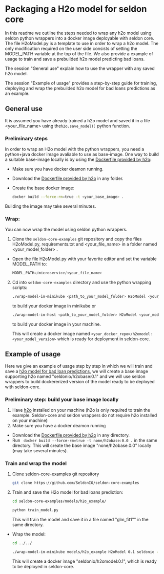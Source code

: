 # Packaging a H2o model for seldon core

In this readme we outline the steps needed to wrap any h2o model using seldon python wrappers into a docker image deployable with seldon core. 
The file H2oModel.py is a template to use in order to wrap a h2o model. The only modification  required on the user side consists of setting the MODEL_PATH variable at the top of the file.
We also provide a example of usage to train and save a prebuilded h2o model predicting bad loans. 

The session "General use" explain how to use the wrapper with any saved h2o model.

The session "Example of usage" provides a step-by-step guide for training, deploying and wrap the prebuilded h2o model for bad loans predictions as an example.

## General use

It is assumed you have already trained a h2o model and saved it in a file \<your_file_name> using the```h2o.save_model()``` python function.

### Preliminary steps

In order to wrap an H2o model with the python wrappers, you need  a python+java docker image avaliable to use as base-image. One way to build a suitable base-image locally is by using the [Dockerfile provided by h2o](https://h2o-release.s3.amazonaws.com/h2o/rel-turing/1/docs-website/h2o-docs/docker.html):

* Make sure you have docker deamon running.
* Download the [Dockerfile provided by h2o](https://github.com/h2oai/h2o-3/blob/master/Dockerfile) in any folder.
* Create the base docker image:

    ```bash
    docker build --force-rm=true -t <your_base_image> .
    ```

Building the image may take several minutes.

### Wrap:

You can now wrap the model using seldon python wrappers. 

1. Clone the ```seldon-core-examples``` git repository and copy the files H2oModel.py, requirements.txt and \<your_file_name> in a folder named \<your_model_folder> .
* Open the file H2oModel.py with your favorite editor and set the variable MODEL_PATH to:

    ```python
    MODEL_PATH=/microservice/<your_file_name>
    ```
       
2. Cd into ```seldon-core-examples``` directory and use the python wrapping scripts:

    ```bash
    ./wrap-model-in-minikube <path_to_your_model_folder> H2oModel <your_model_version> <your_docker_repo> --base-image <your_base_image> --force
    ```
    to build your docker image in minikube or

    ```bash
    ./wrap-model-in-host <path_to_your_model_folder> H2oModel <your_model_version> <your_docker_repo> --base-image <your_base_image> --force
    ```
    to build your docker image in your machine.
    
    This will create  a docker image named ```<your_docker_repo>/h2omodel:<your_model_version>``` which is ready for deployment in seldon-core.


## Example of usage

Here we give an example of usage step by step in which we will train and save a [h2o model for bad loan predictions](https://github.com/h2oai/h2o-tutorials/blob/master/h2o-open-tour-2016/chicago/intro-to-h2o.ipynb), we will create a base image supporting h2o named "seldonio/h2obase:0.1" and  we will use seldon wrappers to build  dockererized version of the model ready to be deployed with seldon-core. 

### Preliminary step: build  your base image locally

1. Have [h2o](http://docs.h2o.ai/h2o/latest-stable/h2o-docs/downloading.html) installed on your machine (h2o is only required to train the example. Seldon-core and seldon wrappers do not require h2o installed on your machine)
1. Make sure you have a  docker deamon running
* Download the [Dockerfile provided by h2o](https://github.com/h2oai/h2o-3/blob/master/Dockerfile) in any directory.
* Run ``` docker build --force-rm=true -t none/h2obase:0.0 .``` in the same directory. This will create the base image "none/h2obase:0.0" locally (may take several minutes).

### Train and wrap the model

1. Clone seldon-core-examples git repository

    ```bash
    git clone https://github.com/SeldonIO/seldon-core-examples
    ```
    
2. Train and save the H2o  model for bad loans prediction:

    ```bash
    cd seldon-core-examples/models/h2o_example/
    ```
    ```bash
    python train_model.py
    ````

    This will train the model and save it in a file named  "glm_fit1"" in the same directory.

* Wrap the model: 
    ```bash
    cd ../../
    ```
       
    ```bash 
    ./wrap-model-in-minikube models/h2o_example H2oModel 0.1 seldonio --base-image none/h2obase:0.0 --force
    ``` 

    This will create a docker image "seldonio/h2omodel:0.1", which is ready to be deployed in seldon-core.
